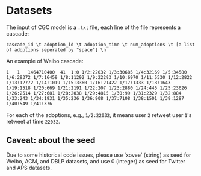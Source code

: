 # Datasets

The input of CGC model is a `.txt` file, each line of the file represents a cascade:

```
cascade_id \t adoption_id \t adoption_time \t num_adoptions \t [a list of adoptions seperated by "space"] \n
```
An example of Weibo cascade:
```
1	1	1464710400	41	1:0 1/2:22032 1/3:30685 1/4:32169 1/5:34580 1/6:29372 1/7:16459 1/8:11292 1/9:22293 1/10:6970 1/11:5530 1/12:2822 1/13:12772 1/14:1019 1/15:3360 1/16:21422 1/17:1333 1/18:1643 1/19:1518 1/20:669 1/21:2191 1/22:207 1/23:2880 1/24:445 1/25:23626 1/26:2514 1/27:681 1/28:2038 1/29:4815 1/30:99 1/31:2329 1/32:884 1/33:243 1/34:1931 1/35:236 1/36:908 1/37:7108 1/38:1501 1/39:1287 1/40:549 1/41:376
```
For each of the adoptions, e.g., `1/2:22032`, it means user `2` retweet user `1`'s retweet at time `22032`. 

## Caveat: about the seed

Due to some historical code issues, please use 'xovee' (string) as seed for Weibo, ACM, and DBLP datasets, and use 0 (integer) as seed for Twitter and APS datasets.
